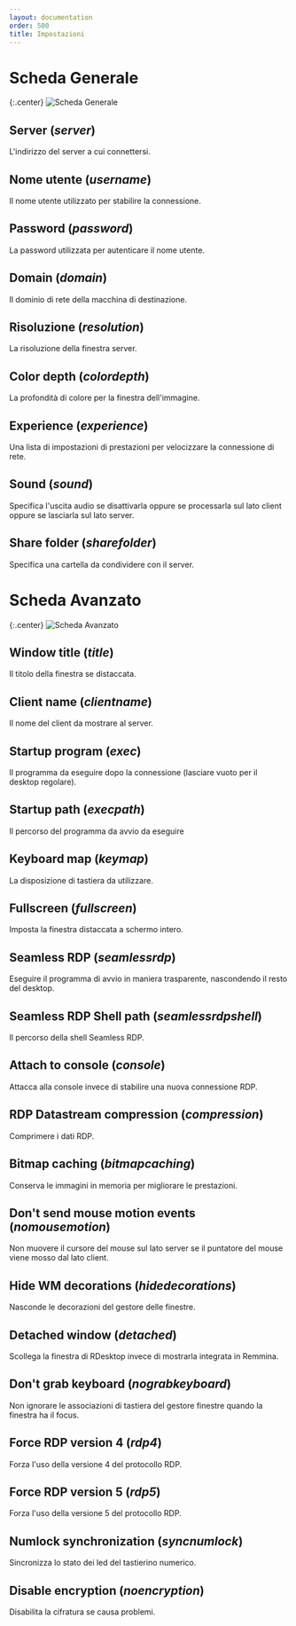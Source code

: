 ```yaml
---
layout: documentation
order: 500
title: Impostazioni
---
```

# Scheda Generale

{:.center}
![Scheda Generale](/resources/remmina-plugin-rdesktop/archive/latest/italian/general.png)

## **Server** (*server*)

L'indirizzo del server a cui connettersi.

## **Nome utente** (*username*)

Il nome utente utilizzato per stabilire la connessione.

## **Password** (*password*)

La password utilizzata per autenticare il nome utente.

## **Domain** (*domain*)

Il dominio di rete della macchina di destinazione.

## **Risoluzione** (*resolution*)

La risoluzione della finestra server.

## **Color depth** (*colordepth*)

La profondità di colore per la finestra dell'immagine.

## **Experience** (*experience*)

Una lista di impostazioni di prestazioni per velocizzare la connessione di rete.

## **Sound** (*sound*)

Specifica l'uscita audio se disattivarla oppure se processarla sul lato client
oppure se lasciarla sul lato server.

## **Share folder** (*sharefolder*)

Specifica una cartella da condividere con il server.

# Scheda Avanzato

{:.center}
![Scheda Avanzato](/resources/remmina-plugin-rdesktop/archive/latest/italian/advanced.png)

## **Window title** (*title*)

Il titolo della finestra se distaccata.

## **Client name** (*clientname*)

Il nome del client da mostrare al server.

## **Startup program** (*exec*)

Il programma da eseguire dopo la connessione (lasciare vuoto per il desktop
regolare).

## **Startup path** (*execpath*)

Il percorso del programma da avvio da eseguire

## **Keyboard map** (*keymap*)

La disposizione di tastiera da utilizzare.

## **Fullscreen** (*fullscreen*)

Imposta la finestra distaccata a schermo intero.

## **Seamless RDP** (*seamlessrdp*)

Eseguire il programma di avvio in maniera trasparente, nascondendo il resto del
desktop.

## **Seamless RDP Shell path** (*seamlessrdpshell*)

Il percorso della shell Seamless RDP.

## **Attach to console** (*console*)

Attacca alla console invece di stabilire una nuova connessione RDP.

## **RDP Datastream compression** (*compression*)

Comprimere i dati RDP.

## **Bitmap caching** (*bitmapcaching*)

Conserva le immagini in memoria per migliorare le prestazioni.

## **Don't send mouse motion events** (*nomousemotion*)

Non muovere il cursore del mouse sul lato server se il puntatore del mouse viene
mosso dal lato client.

## **Hide WM decorations** (*hidedecorations*)

Nasconde le decorazioni del gestore delle finestre.

## **Detached window** (*detached*)

Scollega la finestra di RDesktop invece di mostrarla integrata in Remmina.

## **Don't grab keyboard** (*nograbkeyboard*)

Non ignorare le associazioni di tastiera del gestore finestre quando la finestra
ha il focus.

## **Force RDP version 4** (*rdp4*)

Forza l'uso della versione 4 del protocollo RDP.

## **Force RDP version 5** (*rdp5*)

Forza l'uso della versione 5 del protocollo RDP.

## **Numlock synchronization** (*syncnumlock*)

Sincronizza lo stato dei led del tastierino numerico.

## **Disable encryption** (*noencryption*)

Disabilita la cifratura se causa problemi.
